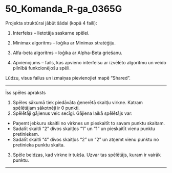 # 50_Komanda_R-ga_0365G
Projekta struktūrai jābūt šādai (kopā 4 faili):

1. Interfeiss – lietotāja saskarne spēlei.

2. Minimax algoritms – loģika ar Minimax stratēģiju.

3. Alfa-beta algoritms – loģika ar Alpha-Beta griešanu.

4. Apvienojums – fails, kas apvieno interfeisu ar izvēlēto algoritmu un veido pilnībā funkcionējošu spēli.

Lūdzu, visus failus un izmaiņas pievienojiet mapē “Shared”.

________________________________________
Īss spēles apraksts
1.	Spēles sākumā tiek piedāvāta ģenerētā skaitļu virkne. Katram spēlētājam sākotnēji ir 0 punkti.
2.	Spēlētāji gājienus veic secīgi. Gājiena laikā spēlētājs var: 
-	Paņemt jebkuru skaitli no virknes un pieskaitīt to savam punktu skaitam.
-	Sadalīt skaitli “2” divos skaitļos “1” un “1” un pieskaitīt vienu punktu pretiniekam.
-	Sadalīt skaitli “4” divos skaitļos “2” un “2” un atņemt vienu punktu no pretinieka punktu skaita.
3.	Spēle beidzas, kad virkne ir tukša. Uzvar tas spēlētājs, kuram ir vairāk punktu.
________________________________________
